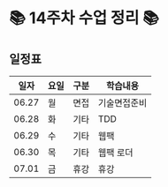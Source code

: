 
# 📚 14주차 수업 정리 📚

## 일정표
|일자|요일|구분|학습내용
|---|---|---|---|
|06.27|월|면접|기술면접준비
|06.28|화|기타|TDD
|06.29|수|기타|웹팩
|06.30|목|기타|웹팩 로더
|07.01|금|휴강|휴강
